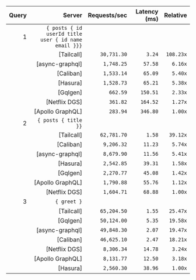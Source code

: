 <!-- PERFORMANCE_RESULTS_START -->

| Query | Server | Requests/sec | Latency (ms) | Relative |
|-------:|--------:|--------------:|--------------:|---------:|
| 1 | `{ posts { id userId title user { id name email }}}` |
|| [Tailcall] | `30,731.30` | `3.24` | `108.23x` |
|| [async-graphql] | `1,748.25` | `57.58` | `6.16x` |
|| [Caliban] | `1,533.14` | `65.09` | `5.40x` |
|| [Hasura] | `1,528.73` | `65.21` | `5.38x` |
|| [Gqlgen] | `662.59` | `150.51` | `2.33x` |
|| [Netflix DGS] | `361.82` | `164.52` | `1.27x` |
|| [Apollo GraphQL] | `283.94` | `346.80` | `1.00x` |
| 2 | `{ posts { title }}` |
|| [Tailcall] | `62,781.70` | `1.58` | `39.12x` |
|| [Caliban] | `9,206.32` | `11.23` | `5.74x` |
|| [async-graphql] | `8,679.90` | `11.56` | `5.41x` |
|| [Hasura] | `2,542.85` | `39.31` | `1.58x` |
|| [Gqlgen] | `2,270.77` | `45.08` | `1.42x` |
|| [Apollo GraphQL] | `1,790.88` | `55.76` | `1.12x` |
|| [Netflix DGS] | `1,604.71` | `68.88` | `1.00x` |
| 3 | `{ greet }` |
|| [Tailcall] | `65,204.50` | `1.55` | `25.47x` |
|| [Gqlgen] | `50,124.00` | `5.35` | `19.58x` |
|| [async-graphql] | `49,848.30` | `2.07` | `19.47x` |
|| [Caliban] | `46,625.10` | `2.47` | `18.21x` |
|| [Netflix DGS] | `8,306.34` | `14.78` | `3.24x` |
|| [Apollo GraphQL] | `8,131.77` | `12.50` | `3.18x` |
|| [Hasura] | `2,560.30` | `38.96` | `1.00x` |

<!-- PERFORMANCE_RESULTS_END -->

